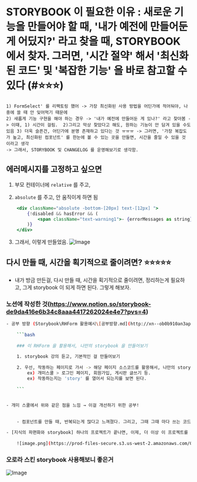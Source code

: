 

# STORYBOOK 이 필요한 이유 : 새로운 기능을 만들어야 할 때, '내가 예전에 만들어둔게 어딨지?' 라고 찾을 때, STORYBOOK 에서 찾자. 그러면, '시간 절약' 해서 '최신화된 코드' 및 '복잡한 기능' 을 바로 참고할 수 있다 (#⭐⭐⭐) 
```
1) FormSelect' 를 리팩토링 했어 -> 가장 최신화된 사용 방법을 어딘가에 적어둬야, 나중에 쓸 때 안 잊어먹기 때문에 
2) 새롭게 기능 구현을 해야 하는 경우 -> '내가 예전에 만들어둔 게 있나?' 라고 찾아봄 -> 이때, 1) 시간이 걸림.  2)그리고 막상 찾았다고 해도, 원하는 기능이 안 담겨 있을 수도 있음 3) 더욱 슬픈건, 어딘가에 분명 존재하고 있다는 것 ㅠㅠㅠ -> 그러면, '가장 복잡도가 높고, 최신화된 컴포넌트' 를 한눈에 볼 수 있는 곳을 만들면, 시간을 줄일 수 있을 것 이라고 생각 
-> 그래서, STORYBOOK 및 CHANGELOG 를 운영해보기로 생각함. 
```



## 에러메시지를 고정하고 싶으면

1. 부모 컨테이너에 `relative` 를 주고, 

2. `absolute` 를 주고, 안 움직이게 하면 됨
```jsx
    <div className="absolute -bottom-[20px] text-[12px] ">
        {!disabled && hasError && (
            <span className="text-warning1">- {errorMessages as string}</span>
        )}
    </div>
```
3. 그래서, 이렇게 만들었음. 
![Image](https://i.imgur.com/fz0BqEJ.png)



## 다시 만들 때, 시간을 획기적으로 줄이려면? ⭐⭐⭐⭐⭐
- 내가 방금 만든걸, 다시 만들 때, 시간을 획기적으로 줄이려면, 정리하는게 필요하고, 그게 storybook 이 되게 하면 된다. 그렇게 해보자. 


### 노션에 작성한 것(https://www.notion.so/storybook-de9da416e6b34c8aaa4417262024e4e7?pvs=4)
```bash
- 공부 방향 (Storybook\RHForm 활용예시\[공부방향.md](http://xn--ob0b910an3ap80d.md/))
    
    ```bash
    
    ### 이 RHForm 을 활용해서, 나만의 storybook 을 만들어보기 
    
    1. storybook 강의 듣고, 기본적인 걸 만들어보기
    
    2. 우선, 작동하는 페이지로 가서 -> 해당 페이지 소스코드를 활용해서, 나만의 story 만들기 
        ex) 개미스쿨 > 로그인 페이지, 회원가입, 게시판 글쓰기 등. 
        ex) 작동하는지는 'story' 를 열어서 되는지를 보면 된다. 
    
    ```
    

- 개미 스쿨에서 위와 같은 점을 느낌 → 이걸 개선하기 위한 공부!
    
    
    - 컴포넌트를 만들 때, 반복되는게 많다고 느껴졌다. 그리고, 그때 그때 마다 쓰는 코드 스타일이 다르다고 느껴졌다. 언젠가 고민을 많이 하고 짠 코드가 있는데, 급하게 컴포넌트를 만들어야 할 때는, 그 순간, 즉석으로 만들고 있는 내 모습이 보였다. 이때, `공통 컴포넌트를 story book 으로 관리` 하고 `최신의 지식이 적용된 코드를 버전으로 관리` 한다면, 1) `내가 쓰는 컴포넌트의 통일성을 유지`  할 수 있고 2) `내 지식이 올라갔을 때, 이전 버전과의 비교를 통해서 해당 지식을 컴포넌트에 반영할 수 있고` 3) `이전 버전과의 차이를 알 수 있고` 4) `필요할 때, 바로 꺼내 쓸 수 있다.` → 그래서 `나의 자산` 이 된다. ⭐⭐⭐ 5) 하나를 제대로 만들어 놓으면, React hook form 의 경우, 반복하고 응용해서 사용할 수 있다.

- [지식의 파편화와 storybook] 하나의 프로젝트가 끝나면, 이제, 더 이상 이 프로젝트를 열어보지 않는다. 나는 `Daily\24년9월_개미스쿨\240910\240905-누적-회고할것들(0829 부터 누적).md` 이곳에 `회고` 를 진행하고 있었다. 그런데, 이곳에 적혀있는 것들은, 내가 중요하게 느낀건데, 이게 사라지게 된다. 인사이트가 없다고 해도, 느낀점들이 쌓여서 다른 사람에게도 도움이 되는 인사이트가 되는 건데, 이걸 `느낀점을 누적하는 체계` 자체가 없으면, `인사이트` 라는 거대한, 유용한 지식도 쌓이질 않는 것은 당연하다.  그러면, `느낀점을 누적하는 체계` 를 `공통 컴포넌트` 를 대상으로 해보고, `이제 storybook` 을 그렇게 만들어보자.
    
    ![image.png](https://prod-files-secure.s3.us-west-2.amazonaws.com/0cae17fc-ff5c-424e-96d6-f2bfc4d7beb4/df31c83a-821a-472e-b852-dcd352e0678f/image.png)
```


### 오로라 스킨 storybook 사용해보니 좋은거 

![Image](https://i.imgur.com/av7UpV5.png)